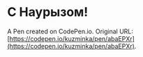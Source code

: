 # С Наурызом!

A Pen created on CodePen.io. Original URL: [https://codepen.io/kuzminka/pen/abaEPXr](https://codepen.io/kuzminka/pen/abaEPXr).

